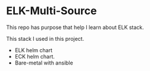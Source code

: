 # ELK-Multi-Source
This repo has purpose that help I learn about ELK stack.

This stack I used in this project.
- ELK helm chart
- ECK helm chart.
- Bare-metal with ansible
